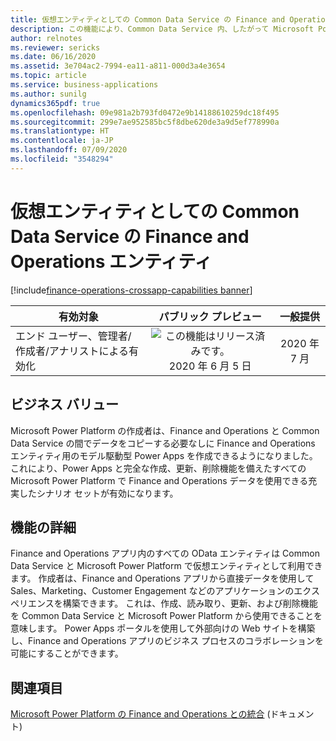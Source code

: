 ```yaml
---
title: 仮想エンティティとしての Common Data Service の Finance and Operations エンティティ
description: この機能により、Common Data Service 内、したがって Microsoft Power Platform 内のすべての Finance and Operations OData エンティティは、システム間でデータをコピーしなくても使用できるようになります。
author: relnotes
ms.reviewer: sericks
ms.date: 06/16/2020
ms.assetid: 3e704ac2-7994-ea11-a811-000d3a4e3654
ms.topic: article
ms.service: business-applications
ms.author: sunilg
dynamics365pdf: true
ms.openlocfilehash: 09e981a2b793fd0472e9b14188610259dc18f495
ms.sourcegitcommit: 299e7ae952585bc5f8dbe620de3a9d5ef778990a
ms.translationtype: HT
ms.contentlocale: ja-JP
ms.lasthandoff: 07/09/2020
ms.locfileid: "3548294"
---
```

# <a name="finance-and-operations-entities-in-common-data-service-as-virtual-entities"></a>仮想エンティティとしての Common Data Service の Finance and Operations エンティティ
[!include[finance-operations-crossapp-capabilities banner](../includes/finance-operations-crossapp-capabilities.md)]

| 有効対象    |  パブリック プレビュー | 一般提供 | 
| ---------- | :----------: |:----------: |
|エンド ユーザー、管理者/作成者/アナリストによる有効化|![この機能はリリース済みです。](/dynamics365-release-plan/media/green-checkmark.png "この機能はリリース済みです。") 2020 年 6 月 5 日| 2020 年 7 月|


## <a name="business-value"></a>ビジネス バリュー
<!-- bv start -->
Microsoft Power Platform の作成者は、Finance and Operations と Common Data Service の間でデータをコピーする必要なしに Finance and Operations エンティティ用のモデル駆動型 Power Apps を作成できるようになりました。 これにより、Power Apps と完全な作成、更新、削除機能を備えたすべての Microsoft Power Platform で Finance and Operations データを使用できる充実したシナリオ セットが有効になります。
<!-- bv end -->



## <a name="feature-details"></a>機能の詳細
<!--feature detail start -->
Finance and Operations アプリ内のすべての OData エンティティは Common Data Service と Microsoft Power Platform で仮想エンティティとして利用できます。 作成者は、Finance and Operations アプリから直接データを使用して Sales、Marketing、Customer Engagement などのアプリケーションのエクスペリエンスを構築できます。 これは、作成、読み取り、更新、および削除機能を Common Data Service と Microsoft Power Platform から使用できることを意味します。 Power Apps ポータルを使用して外部向けの Web サイトを構築し、Finance and Operations アプリのビジネス プロセスのコラボレーションを可能にすることができます。
<!--feature detail end -->










## <a name="see-also"></a>関連項目

<!--docs start-->
[Microsoft Power Platform の Finance and Operations との統合](https://docs.microsoft.com/dynamics365/fin-ops-core/dev-itpro/power-platform/overview) (ドキュメント)
<!--docs end-->
